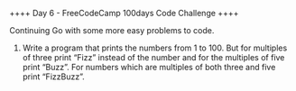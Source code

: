 ++++ Day 6 - FreeCodeCamp 100days Code Challenge ++++

Continuing Go with some more easy problems to code.

1. Write a program that prints the numbers from 1 to 100. But for multiples of three print “Fizz” instead of the number and for the multiples of five print “Buzz”. For numbers which are multiples of both three and five print “FizzBuzz”.